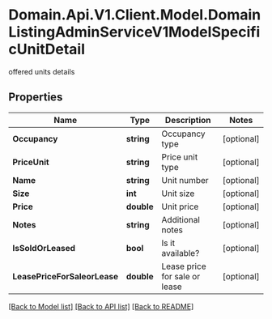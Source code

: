 # Domain.Api.V1.Client.Model.DomainListingAdminServiceV1ModelSpecificUnitDetail
offered units details
## Properties

Name | Type | Description | Notes
------------ | ------------- | ------------- | -------------
**Occupancy** | **string** | Occupancy type | [optional] 
**PriceUnit** | **string** | Price unit type | [optional] 
**Name** | **string** | Unit number | [optional] 
**Size** | **int** | Unit size | [optional] 
**Price** | **double** | Unit price | [optional] 
**Notes** | **string** | Additional notes | [optional] 
**IsSoldOrLeased** | **bool** | Is it available? | [optional] 
**LeasePriceForSaleorLease** | **double** | Lease price for sale or lease | [optional] 

[[Back to Model list]](../README.md#documentation-for-models) [[Back to API list]](../README.md#documentation-for-api-endpoints) [[Back to README]](../README.md)

